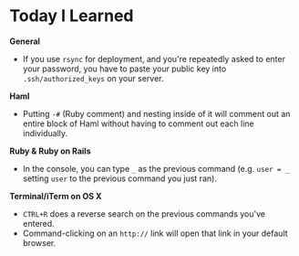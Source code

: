 Today I Learned
===============

**General**

- If you use `rsync` for deployment, and you're repeatedly asked to enter your password, you have to paste your public key into `.ssh/authorized_keys` on your server.

**Haml**

- Putting `-#` (Ruby comment) and nesting inside of it will comment out an entire block of Haml without having to comment out each line individually.

**Ruby & Ruby on Rails**

- In the console, you can type `_` as the previous command (e.g. `user = _` setting `user` to the previous command you just ran).

**Terminal/iTerm on OS X**

- `CTRL+R` does a reverse search on the previous commands you've entered.
- Command-clicking on an `http://` link will open that link in your default browser.
